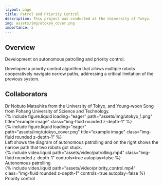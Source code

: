 ```yaml
---
layout: page
title: Patrol and Priority Control
description: This project was conducted at the University of Tokyo. 
img: assets/img/utokyo_cover.png
importance: 5
---
```



<h2>Overview</h2>
Development on autonomous patrolling and priority control.

Developed a priority control algorithm that allows multiple robots cooperatively navigate narrow paths, addressing a critical limitation of the previous system.

<h2>Collaborators</h2>
Dr Nobuto Matsuhira from the University of Tokyo, and Young-woon Song from Pohang University of Science and Technology.

<div class="row justify-content-sm-center">
    <div class="col-sm-7 mt-3 mt-md-0">
        {% include figure.liquid loading="eager" path="assets/img/utokyo_1.png" title="example image" class="img-fluid rounded z-depth-1" %}
    </div>
    <div class="col-sm-4 mt-3 mt-md-0">
        {% include figure.liquid loading="eager" path="assets/img/utokyo_cover.png" title="example image" class="img-fluid rounded z-depth-1" %}
    </div>
</div>
<div class="caption">
    Left shows the diagram of autonomous patrolling and on the right shows the narrow path that two robots got stuck.
</div>

<div class="row">
    <div class="col-sm mt-3 mt-md-0">
        {% include video.liquid path="assets/video/patrolling.mp4" class="img-fluid rounded z-depth-1" controls=true autoplay=false %}
    </div>
</div>
<div class="caption">
    Autonomous patrolling
</div>

<div class="row">
    <div class="col-sm mt-3 mt-md-0">
        {% include video.liquid path="assets/video/priority_control.mp4" class="img-fluid rounded z-depth-1" controls=true autoplay=false %}
    </div>
</div>
<div class="caption">
    Priority control
</div>
